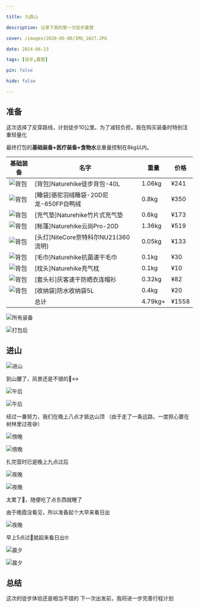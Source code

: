 ```yaml
---

title: 九鼎山

description: 记录下我的第一次徒步露营

cover: /images/2020-05-08/IMG_1027.JPG

date: 2024-06-23

tags: [徒步,露营]

pin: false

hide: false

---
```


## 准备

这次选择了反穿路线，计划徒步10公里。为了减轻负担，我在购买装备时特别注重轻量化

最终打包的**基础装备+医疗装备+食物水**总重量控制在8kg以内。

| 基础装备                                        | 名字                          | 重量     | 价格   |
| ----------------------------------------- | --------------------------- | ------ | ---- |
| <img src="/images/2024-06-23/good-02.png" alt="背包" style="max-width: 100px;"> | [背包]Naturehike徒步背包-40L      | 1.06kg | ¥241 |
| <img src="/images/2024-06-23/good-09.png" alt="背包" style="max-width: 100px;"> | [睡袋]骆驼羽绒睡袋-20D尼龙-650FP白鸭绒   | 0.8kg  | ¥350 |
| <img src="/images/2024-06-23/good-04.png" alt="背包" style="max-width: 100px;"> | [充气垫]Naturehike竹片式充气垫       | 0.6kg  | ¥173 |
| <img src="/images/2024-06-23/good-01.png" alt="背包" style="max-width: 100px;"> | [帐篷]Naturehike云尚Pro-20D     | 1.36kg | ¥519 |
| <img src="/images/2024-06-23/good-08.png" alt="背包" style="max-width: 100px;"> | [头灯]NiteCore奈特科尔NU21(360流明) | 0.05kg | ¥133 |
| <img src="/images/2024-06-23/good-03.png" alt="背包" style="max-width: 100px;"> | [毛巾]Naturehike抗菌速干毛巾        | 0.1kg  | ¥30  |
| <img src="/images/2024-06-23/good-05.png" alt="背包" style="max-width: 100px;"> | [枕头]Naturehike充气枕           | 0.1kg  | ¥10  |
| <img src="/images/2024-06-23/good-06.png" alt="背包" style="max-width: 100px;"> | [套头衫]灰客速干防晒衣连帽衫             | 0.32kg | ¥82  |
| <img src="/images/2024-06-23/good-07.png" alt="背包" style="max-width: 100px;"> | [收纳袋]防水收纳袋5L                | 0.4kg  | ¥20  |
|  | 总计                | 4.79kg+ | ¥1558  |

![所有装备](/images/2024-06-23/equip.jpg)

![打包后](/images/2024-06-23/equip-pack.jpg)

## 进山

![进山](/images/2024-06-23/DSC_8518.webp)

到山腰了，风景还是不错的🙂‍↔️

![午后](/images/2024-06-23/IMG_0823.webp)

![午后](/images/2024-06-23/DSC_8646.webp)

经过一番努力，我们在晚上八点才抵达山顶
（由于走了一条远路，一度担心要在树林里过夜😅）

![傍晚](/images/2024-06-23/DSC_8720.webp)

![傍晚](/images/2024-06-23/DSC_8767.webp)

扎完营时已是晚上九点过后

![夜晚](/images/2024-06-23/IMG_0829.webp)

![夜晚](/images/2024-06-23/P20240622-220756.webp)

太累了🥹，随便吃了点东西就睡了

由于晚霞没看见，所以准备起个大早来看日出

![夜晚](/images/2024-06-23/IMG_0837.jpeg)

早上5点过🥶就起来看日出🤓

![晨夕](/images/2024-06-23/DSC_8856.webp)

![晨夕](/images/2024-06-23/CRnall_20240623_060350083.webp)

## 总结

这次的徒步体验还是相当不错的
下一次出发前，我将进一步完善行程计划
